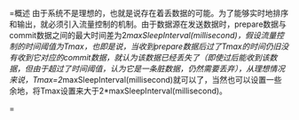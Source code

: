 =概述
   由于系统不是理想的，也就是说存在着丢数据的可能。为了能够实时地排序和输出，就必须引入流量控制的机制。由于数据源在发送数据时，prepare数据与commit数据之间的最大时间差为2*maxSleepInterval(millisecond)，假设流量控制的时间阈值为Tmax，也即是说，当收到prepare数据后过了Tmax的时间仍旧没有收到它对应的commit数据，就认为该数据已经丢失了（即使过后能收到该数据，但由于超过了时间阈值，认为它是一条脏数据，仍然需要丢弃），从理想情况来说，Tmax=2*maxSleepInterval(millisecond)就可以了，当然也可以设置一些余地，将Tmax设置来大于2*maxSleepInterval(millisecond)。

=
